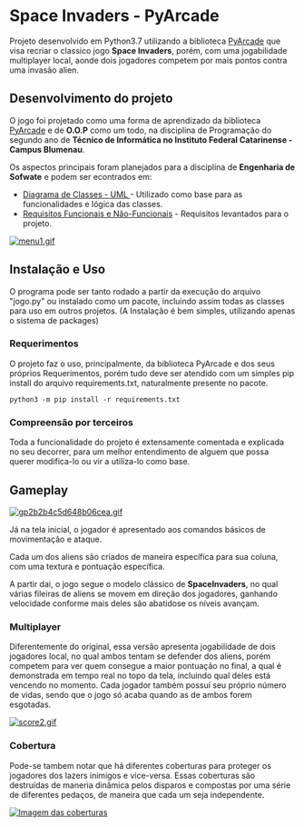 # Space Invaders - PyArcade

Projeto desenvolvido em Python3.7 utilizando a biblioteca [PyArcade](http://arcade.academy/) que visa recriar o classico jogo **Space Invaders**,
porém, com uma jogabilidade multiplayer local, aonde dois jogadores competem por mais pontos contra uma invasão alien.

## Desenvolvimento do projeto

O jogo foi projetado como uma forma de aprendizado da biblioteca [PyArcade](http://arcade.academy/) e de **O.O.P** como um todo, na disciplina de Programação do segundo ano de **Técnico de Informática no Instituto Federal Catarinense - Campus Blumenau**.

Os aspectos principais foram planejados para a disciplina de **Engenharia de Sofwate** e podem ser econtrados em:

* [Diagrama de Classes - UML ](https://www.lucidchart.com/invitations/accept/521ac160-6dbe-4b68-99d4-3f349e7ae05e) - Utilizado como base para as funcionalidades e lógica das classes.
* [Requisitos Funcionais e Não-Funcionais](https://docs.google.com/document/d/1MDXXXvBGJVtEZA573gmeRsSRpweHLWi_mhOSCG5KCzw/edit?usp=sharing) - Requisitos levantados para o projeto.


[![menu1.gif](https://s5.gifyu.com/images/menu1.gif)](https://gifyu.com/image/mFcE)


## Instalação e Uso

O programa pode ser tanto rodado a partir da execução do arquivo "jogo.py" ou instalado como um pacote, incluindo assim todas as classes para uso em outros projetos.
(A Instalação é bem simples, utilizando apenas o sistema de packages)

### Requerimentos

O projeto faz o uso, principalmente, da biblioteca PyArcade e dos seus próprios Requerimentos, porém tudo deve ser atendido com um simples pip install do arquivo requirements.txt, naturalmente presente no pacote.

```
python3 -m pip install -r requirements.txt
```

### Compreensão por terceiros

Toda a funcionalidade do projeto é extensamente comentada e explicada no seu decorrer, para um melhor entendimento de alguem que possa querer modifica-lo ou vir a utiliza-lo como base.


## Gameplay

[![gp2b2b4c5d648b06cea.gif](https://s5.gifyu.com/images/gp2b2b4c5d648b06cea.gif)](https://gifyu.com/image/mFc0)

Já na tela inicial, o jogador é apresentado aos comandos básicos de movimentação e ataque.

Cada um dos aliens são criados de maneira específica para sua coluna, com uma textura e pontuação específica.

A partir dai, o jogo segue o modelo clássico de **SpaceInvaders**, no qual várias fileiras de aliens se movem em direção dos jogadores, ganhando velocidade conforme mais deles são abatidose os níveis avançam.


### Multiplayer
Diferentemente do original, essa versão apresenta jogabilidade de dois jogadores local, no qual ambos tentam se defender dos aliens, porém competem para ver quem consegue a maior pontuação no final, a qual é demonstrada em tempo real no topo da tela, incluindo qual deles está vencendo no momento.
Cada jogador também possuí seu próprio número de vidas, sendo que o jogo só acaba quando as de ambos forem esgotadas.

[![score2.gif](https://s5.gifyu.com/images/score2.gif)](https://gifyu.com/image/mFc9)

### Cobertura
Pode-se tambem notar que há diferentes coberturas para proteger os jogadores dos lazers inimigos e vice-versa.
Essas coberturas são destruídas de maneria dinâmica pelos disparos e compostas por uma série de diferentes pedaços, de maneira que cada um seja independente.

[![Imagem das coberturas](https://s5.gifyu.com/images/cover1.gif)](https://gifyu.com/image/mFc3)


